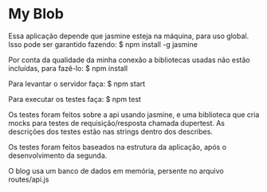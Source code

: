 # My Blob

Essa aplicação depende que jasmine esteja na máquina, para uso global. Isso pode ser garantido fazendo:
    $ npm install -g jasmine

Por conta da qualidade da minha conexão a bibliotecas usadas não estão incluídas, para fazê-lo:
	$ npm install

Para levantar o servidor faça:
	$ npm start

Para executar os testes faça:
	$ npm test

Os testes foram feitos sobre a api usando jasmine, e uma biblioteca que cria mocks para testes de requisição/resposta chamada dupertest. As descrições dos testes estão nas strings dentro dos describes.

Os testes foram feitos baseados na estrutura da aplicação, após o desenvolvimento da segunda.

O blog usa um banco de dados em memória, persente no arquivo routes/api.js

